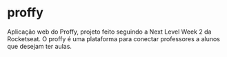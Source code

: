# proffy
Aplicação web do Proffy, projeto feito seguindo a Next Level Week 2 da Rocketseat.
O proffy é uma plataforma para conectar professores a alunos que desejam ter aulas.

